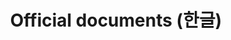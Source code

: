 ---
layout: default
title: Official documents (한글)
has_children: true
parent: Debugging (한글)
nav_order: 2
---